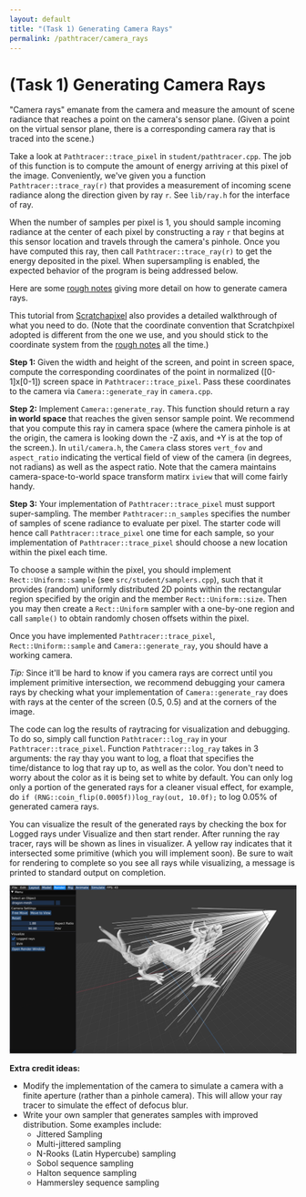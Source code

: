 ```yaml
---
layout: default
title: "(Task 1) Generating Camera Rays"
permalink: /pathtracer/camera_rays
---
```


# (Task 1) Generating Camera Rays

"Camera rays" emanate from the camera and measure the amount of scene radiance that reaches a point on the camera's sensor plane. (Given a point on the virtual sensor plane, there is a corresponding camera ray that is traced into the scene.) 

Take a look at `Pathtracer::trace_pixel` in `student/pathtracer.cpp`. The job of this function is to compute the amount of energy arriving at this pixel of the image. Conveniently, we've given you a function `Pathtracer::trace_ray(r)` that provides a measurement of incoming scene radiance along the direction given by ray `r`. See `lib/ray.h` for the interface of ray.

When the number of samples per pixel is 1, you should sample incoming radiance at the center of each pixel by constructing a ray `r` that begins at this sensor location and travels through the camera's pinhole. Once you have computed this ray, then call `Pathtracer::trace_ray(r)` to get the energy deposited in the pixel. When supersampling is enabled, the expected behavior of the program is being addressed below.

Here are some [rough notes](https://drive.google.com/file/d/0B4d7cujZGEBqVnUtaEsxOUI4dTMtUUItOFR1alQ4bmVBbnU0/view) giving more detail on how to generate camera rays.

This tutorial from [Scratchapixel](https://www.scratchapixel.com/lessons/3d-basic-rendering/ray-tracing-generating-camera-rays/generating-camera-rays) also provides a detailed walkthrough of what you need to do. (Note that the coordinate convention that Scratchpixel adopted is different from the one we use, and you should stick to the coordinate system from the [rough notes](https://drive.google.com/file/d/0B4d7cujZGEBqVnUtaEsxOUI4dTMtUUItOFR1alQ4bmVBbnU0/view) all the time.)

**Step 1:** Given the width and height of the screen, and point in screen space, compute the corresponding coordinates of the point in normalized ([0-1]x[0-1]) screen space in `Pathtracer::trace_pixel`. Pass these coordinates to the camera via `Camera::generate_ray` in `camera.cpp`.

**Step 2:** Implement `Camera::generate_ray`. This function should return a ray **in world space** that reaches the given sensor sample point. We recommend that you compute this ray in camera space (where the camera pinhole is at the origin, the camera is looking down the -Z axis, and +Y is at the top of the screen.). In `util/camera.h`, the `Camera` class stores `vert_fov` and `aspect_ratio` indicating the vertical field of view of the camera (in degrees, not radians) as well as the aspect ratio. Note that the camera maintains camera-space-to-world space transform matirx `iview` that will come fairly handy. 

**Step 3:** Your implementation of `Pathtracer::trace_pixel` must support super-sampling. The member `Pathtracer::n_samples` specifies the number of samples of scene radiance to evaluate per pixel. The starter code will hence call `Pathtracer::trace_pixel` one time for each sample, so your implementation of `Pathtracer::trace_pixel` should choose a new location within the pixel each time.

To choose a sample within the pixel, you should implement `Rect::Uniform::sample` (see `src/student/samplers.cpp`), such that it provides (random) uniformly distributed 2D points within the rectangular region specified by the origin and the member `Rect::Uniform::size`. Then you may then create a `Rect::Uniform` sampler with a one-by-one region and call `sample()` to obtain randomly chosen offsets within the pixel.

Once you have implemented `Pathtracer::trace_pixel`, `Rect::Uniform::sample` and `Camera::generate_ray`, you should have a working camera.

*Tip:*   Since it'll be hard to know if you camera rays are correct until you implement primitive intersection, we recommend debugging your camera rays by checking what your implementation of `Camera::generate_ray` does with rays at the center of the screen (0.5, 0.5) and at the corners of the image.

The code can log the results of raytracing for visualization and debugging. To do so, simply call function `Pathtracer::log_ray` in your `Pathtracer::trace_pixel`. Function `Pathtracer::log_ray` takes in 3 arguments: the ray thay you want to log, a float that specifies the time/distance to log that ray up to, as well as the color. You don't need to worry about the color as it is being set to white by default. You can only log only a portion of the generated rays for a cleaner visual effect, for example, do `if (RNG::coin_flip(0.0005f))log_ray(out, 10.0f);` to log 0.05% of generated camera rays.

You can visualize the result of the generated rays by checking the box for Logged rays under Visualize and then start render.
After running the ray tracer, rays will be shown as lines in visualizer. A yellow ray indicates that it intersected some primitive (which you will implement soon). Be sure to wait for rendering to complete so you see all rays while visualizing, a message is printed to standard output on completion. 

![logged_rays](new_results/log_rays.png)

**Extra credit ideas:**

* Modify the implementation of the camera to simulate a camera with a finite aperture (rather than a pinhole camera). This will allow your ray tracer to simulate the effect of defocus blur.
* Write your own sampler that generates samples with improved distribution. Some examples include:
  * Jittered Sampling
  * Multi-jittered sampling
  * N-Rooks (Latin Hypercube) sampling
  * Sobol sequence sampling
  * Halton sequence sampling
  * Hammersley sequence sampling
